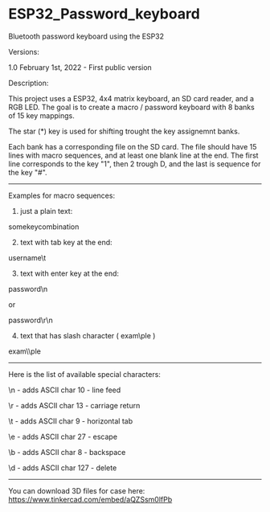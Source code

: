 # ESP32_Password_keyboard
Bluetooth password keyboard using the ESP32

Versions:

1.0 February 1st, 2022 - First public version


Description:

This project uses a ESP32, 4x4 matrix keyboard, an SD card reader, and a RGB LED.
The goal is to create a macro / password keyboard with 8 banks of 15 key mappings.

The star (*) key is used for shifting trought the key assignemnt banks.

Each bank has a corresponding file on the SD card.
The file should have 15 lines with macro sequences, and at least one blank line at the end.
The first line corresponds to the key "1", then 2 trough D, and the last is sequence for the key "#".

------------------------------------------------------------------------------------------------------
Examples for macro sequences:

1) just a plain text:

somekeycombination

2) text with tab key at the end:

username\t

3) text with enter key at the end:

password\n

or

password\r\n

4) text that has slash character ( exam\ple )

exam\\\ple

------------------------------------------------------------------------------------------------------

Here is the list of available special characters:

\n - adds ASCII char 10 - line feed

\r - adds ASCII char 13 - carriage return

\t - adds ASCII char 9 - horizontal tab

\e - adds ASCII char 27 - escape

\b - adds ASCII char 8 - backspace

\d - adds ASCII char 127 - delete

------------------------------------------------------------------------------------------------------
You can download 3D files for case here:
https://www.tinkercad.com/embed/aQZSsm0lfPb
